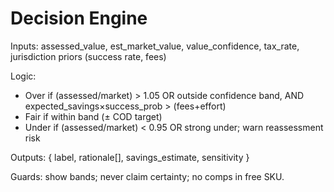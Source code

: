 # Decision Engine

Inputs: assessed_value, est_market_value, value_confidence, tax_rate, jurisdiction priors (success rate, fees)

Logic:
* Over if (assessed/market) > 1.05 OR outside confidence band, AND expected_savings×success_prob > (fees+effort)
* Fair if within band (± COD target)
* Under if (assessed/market) < 0.95 OR strong under; warn reassessment risk

Outputs: { label, rationale[], savings_estimate, sensitivity }

Guards: show bands; never claim certainty; no comps in free SKU.
